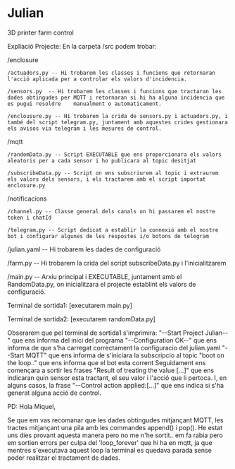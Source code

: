 # Julian
3D printer farm control

Expliació Projecte:
En la carpeta /src podem trobar:

  /enclosure
  
    /actuadors.py -- Hi trobarem les classes i funcions que retornaran l'acció aplicada per a controlar els valors d'incidencia.
    
    /sensors.py  -- Hi trobarem les classes i funcions que tractaran les dades obtingudes per MQTT i retornaran si hi ha alguna incidencia que es pugui resoldre    manualment o automaticament.
    
    /enclousure.py -- Hi trobarem la crida de sensors.py i actuadors.py, i també del script telegram.py, juntament amb aquestes crides gestionara els avisos via telegram i les mesures de control.
  
  /mqtt
  
    /randomData.py -- Script EXECUTABLE que ens proporcionara els valors aleatoris per a cada sensor i ho publicara al topic desitjat
    
    /subscribeData.py -- Script on ens subscriurem al topic i extraurem els valors dels sensors, i els tractarem amb el script importat enclosure.py
  
  /notificacions
  
    /channel.py -- Classe general dels canals on hi passarem el nostre token i chatId
    
    /telegram.py -- Script dedicat a establir la connexió amb el nostre bot i configurar algunes de les respostes i/o botons de telegram
    
  
  /julian.yaml -- Hi trobarem les dades de configuració
  
  /farm.py -- Hi trobarem la crida del script subscribeData.py i l'inicialitzarem
  
  /main.py -- Arxiu principal i EXECUTABLE, juntament amb el RandomData.py, on inicialitzara el projecte establint els valors de configuració. 
 
Terminal de sortida1: [executarem main.py]

Terminal de sortida2: [executarem randomData.py]

Obserarem que pel terminal de sortida1 s'imprimira:
"--Start Project Julian--" que ens informa del inici del programa
"--Configuration OK--" que ens informa de que s'ha carregat correctament la configuracio del julian.yaml
"--Start MQTT" que ens informa de s'iniciara la subscripcio al topic
"boot on the loop.." que ens informa que el bot esta corrent
Seguidament ens començara a sortir les frases "Result of treating the value [...]" que ens indicaran quin sensor esta tractant, el seu valor i l'acció que li pertoca. I, en alguns casos, la frase "--Control action applied:[...]" que ens indica si s'ha generat alguna acció de control. 
  
  
PD: Hola Miquel, 

Se que em vas recomanar que les dades obtingudes mitjançant MQTT, les tractes mitjançant una pila amb les commandes append() i pop(). He estat uns dies provant aquesta manera pero no me n'he sortit.. em fa rabia pero em sortien errors per culpa del 'loop_forever' que hi ha en mqtt, ja que mentres s'executava aquest loop la terminal es quedava parada sense poder realitzar el tractament de dades. 
